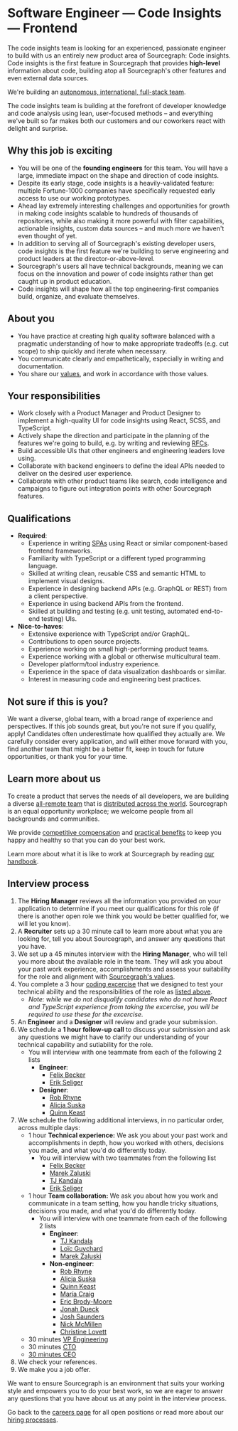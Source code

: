 # Software Engineer — Code Insights — Frontend

The code insights team is looking for an experienced, passionate engineer to build with us an entirely new product area of Sourcegraph: Code insights.
Code insights is the first feature in Sourcegraph that provides **high-level** information about code, building atop all Sourcegraph's other features and even external data sources.

We're building an [autonomous, international, full-stack team](https://about.sourcegraph.com/handbook/engineering/code-insights).

The code insights team is building at the forefront of developer knowledge and code analysis using lean, user-focused methods – and everything we've built so far makes both our customers and our coworkers react with delight and surprise.

## Why this job is exciting

- You will be one of the **founding engineers** for this team. You will have a large, immediate impact on the shape and direction of code insights.
- Despite its early stage, code insights is a heavily-validated feature: multiple Fortune-1000 companies have specifically requested early access to use our working prototypes.
- Ahead lay extremely interesting challenges and opportunities for growth in making code insights scalable to hundreds of thousands of repositories, while also making it more powerful with filter capabilities, actionable insights, custom data sources – and much more we haven't even thought of yet.
- In addition to serving all of Sourcegraph's existing developer users, code insights is the first feature we're building to serve engineering and product leaders at the director-or-above-level.
- Sourcegraph's users all have technical backgrounds, meaning we can focus on the innovation and power of code insights rather than get caught up in product education.
- Code insights will shape how all the top engineering-first companies build, organize, and evaluate themselves.

## About you

- You have practice at creating high quality software balanced with a pragmatic understanding of how to make appropriate tradeoffs (e.g. cut scope) to ship quickly and iterate when necessary.
- You communicate clearly and empathetically, especially in writing and documentation.
- You share our [values](../../../company/values.md), and work in accordance with those values.

## Your responsibilities

- Work closely with a Product Manager and Product Designer to implement a high-quality UI for code insights using React, SCSS, and TypeScript.
- Actively shape the direction and participate in the planning of the features we're going to build, e.g. by writing and reviewing [RFCs](https://about.sourcegraph.com/handbook/communication/rfcs).
- Build accessible UIs that other engineers and engineering leaders love using.
- Collaborate with backend engineers to define the ideal APIs needed to deliver on the desired user experience.
- Collaborate with other product teams like search, code intelligence and campaigns to figure out integration points with other Sourcegraph features.

## Qualifications

- **Required**:
  - Experience in writing [SPAs](https://en.wikipedia.org/wiki/Single-page_application) using React or similar component-based frontend frameworks.
  - Familiarity with TypeScript or a different typed programming language.
  - Skilled at writing clean, reusable CSS and semantic HTML to implement visual designs.
  - Experience in designing backend APIs (e.g. GraphQL or REST) from a client perspective.
  - Experience in using backend APIs from the frontend.
  - Skilled at building and testing (e.g. unit testing, automated end-to-end testing) UIs.
- **Nice-to-haves**:
  - Extensive experience with TypeScript and/or GraphQL.
  - Contributions to open source projects.
  - Experience working on small high-performing product teams.
  - Experience working with a global or otherwise multicultural team.
  - Developer platform/tool industry experience.
  - Experience in the space of data visualization dashboards or similar.
  - Interest in measuring code and engineering best practices.

## Not sure if this is you?

We want a diverse, global team, with a broad range of experience and perspectives. If this job sounds great, but you're not sure if you qualify, apply! Candidates often underestimate how qualified they actually are. We carefully consider every application, and will either move forward with you, find another team that might be a better fit, keep in touch for future opportunities, or thank you for your time.

## Learn more about us

To create a product that serves the needs of all developers, we are building a diverse [all-remote team](https://about.sourcegraph.com/company/remote) that is [distributed across the world](https://about.sourcegraph.com/company/team). Sourcegraph is an equal opportunity workplace; we welcome people from all backgrounds and communities.

We provide [competitive compensation](https://about.sourcegraph.com/handbook/people-ops/compensation) and [practical benefits](https://about.sourcegraph.com/handbook/people-ops/benefits-and-perks) to keep you happy and healthy so that you can do your best work.

Learn more about what it is like to work at Sourcegraph by reading [our handbook](https://about.sourcegraph.com/handbook).

## Interview process

<!-- 1. You [apply here](https://jobs.lever.co/sourcegraph/73fda68b-c821-4627-af07-41a0850072fb/apply). -->
1. The **Hiring Manager** reviews all the information you provided on your application to determine if you meet our qualifications for this role (if there is another open role we think you would be better qualified for, we will let you know).
1. A **Recruiter** sets up a 30 minute call to learn more about what you are looking for, tell you about Sourcegraph, and answer any questions that you have.
1. We set up a 45 minutes interview with the **Hiring Manager**, who will tell you more about the available role in the team. They will ask you about your past work experience, accomplishments and assess your suitability for the role and alignment with [Sourcegraph's values](../../../company/values.md).
1. You complete a 3 hour [coding excercise](software-engineer-coding-exercise.md#frontend-coding-exercise) that we designed to test your technical ability and the responsibilities of the role as [listed above](#your-responsibilities).
   - _Note: while we do not disqualify candidates who do not have React and TypeScript experience from taking the excercise, you will be required to use these for the excercise._
1. An **Engineer** and a **Designer** will review and grade your submission.
1. We schedule a **1 hour follow-up call** to discuss your submission and ask any questions we might have to clarify our understanding of your technical capability and sutiability for the role.
   - You will interview with one teammate from each of the following 2 lists
      - **Engineer**:
         - [Felix Becker](../../../company/team/index.md#felix-becker)
         - [Erik Seliger](../../../company/team/index.md#erik-seliger)
      - **Designer**:
         - [Rob Rhyne](../../../company/team/index.md#rob-rhyne)
         - [Alicja Suska](../../../company/team/index.md#alicja-suska-she-her)
         - [Quinn Keast](../../../company/team/index.md#quinn-keast-he-him)
1. We schedule the following additional interviews, in no particular order, across multiple days:
   - 1 hour **Technical experience:** We ask you about your past work and accomplishments in depth, how you worked with others, decisions you made, and what you'd do differently today.
      - You will interview with two teammates from the following list
        - [Felix Becker](../../../company/team/index.md#felix-becker)
        - [Marek Zaluski](../../../company/team/index.md#marek-zaluski)
        - [TJ Kandala](../../../company/team/index.md#tharuntej-kandala-he-him)
        - [Erik Seliger](../../../company/team/index.md#erik-seliger)
   - 1 hour **Team collaboration:** We ask you about how you work and communicate in a team setting, how you handle tricky situations, decisions you made, and what you'd do differently today.
      - You will interview with one teammate from each of the following 2 lists
         - **Engineer**:
            - [TJ Kandala](../../../company/team/index.md#tharuntej-kandala-he-him)
            - [Loïc Guychard](../../../company/team/index.md#lo%c3%afc-guychard)
            - [Marek Zaluski](../../../company/team/index.md#marek-zaluski)
         - **Non-engineer**:
            - [Rob Rhyne](../../../company/team/index.md#rob-rhyne)
            - [Alicja Suska](../../../company/team/index.md#alicja-suska-she-her)
            - [Quinn Keast](../../../company/team/index.md#quinn-keast-he-him)
            - [María Craig](../../../company/team/index.md#mar%c3%ada-craig-she-her)
            - [Eric Brody-Moore](../../../company/team/index.md#eric-brody-moore)
            - [Jonah Dueck](../../../company/team/index.md#jonah-dueck-he-him)
            - [Josh Saunders](../../../company/team/index.md#josh-saunders)
            - [Nick McMillen](../../../company/team/index.md#nick-mcmillen-he-him)
            - [Christine Lovett](../../../company/team/index.md#christine-lovett-she-her)
   - 30 minutes [VP Engineering](../../../company/team/index.md#nick-snyder-he-him)
   - 30 minutes [CTO](../../../company/team/index.md#beyang-liu)
   - [30 minutes CEO](../../ceo/index.md#interviews-with-me)
1. We check your references.
1. We make you a job offer.

We want to ensure Sourcegraph is an environment that suits your working style and empowers you to do your best work, so we are eager to answer any questions that you have about us at any point in the interview process.

<!-- **[Click here to apply](https://jobs.lever.co/sourcegraph/73fda68b-c821-4627-af07-41a0850072fb/apply)** -->

Go back to the [careers page](../../../company/careers.md) for all open positions or read more about our [hiring processes](../../people-ops/hiring/index.md).
